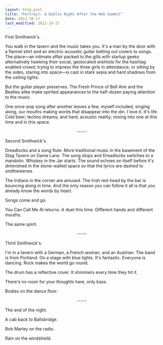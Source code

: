 ```yaml
---
layout: blog_post
title: "Portrait: A Dublin Night After the Web Summit"
date: 2012-10-17
last_modified: 2012-10-17
---
```


First Smithwick's.

You walk in the tavern and the music takes you. It's a man by the door with a flannel shirt and an electric-acoustic guitar belting out covers to songs. The place—an intimate affair packed to the gills with startup geeks alternatively hawking their social, geolocated wishlists for the hashtag enabled crowd; trying to impress the three girls in attendance; or sitting by the sides, staring into space—is cast in stark sepia and hard shadows from the ceiling lights.<!--more-->

But the guitar player preserves. The Fresh Prince of Bell Aire and the Beatles alike make spirited appearances to the half-dozen paying attention to the music.

One once-pop song after another leaves a few, myself included, singing along, our mouths making words that disappear into the din. I love it. It's life. Cold beer; techno dreams; and hard, acoustic reality; mixing into one at this time and in this space.

<center>
-----
</center>

Second Smithwick's.

Dreadlocks and a song flute. More traditional music in the basement of the Stag Tavern on Dame Lane. The song stops and Dreadlocks switches to a mandolin. Whiskey in the Jar starts. The sound echoes on itself before it's diminished in the stone-walled space so that the lyrics are dashed to smithereenes.

The Indians in the corner are amused. The Irish red-head by the bar is bouncing along in time. And the only reason you can follow it all is that you already know the words by heart.

Songs come and go.

You Can Call Me Al returns. A duet this time. Different hands and different mouths.

The same spirit.

<center>
-----
</center>

Third Smithwick's.

I'm in a tavern with a German, a French woman, and an Austrian. The band is from Portland. On a stage with blue lights. It's fantastic. Everyone is dancing. Rock makes the world go round.

The drum has a reflective cover. It shimmers every time they hit it.

There's no room for your thoughts here, only bass.

Bodies on the dance floor.

<center>
-----
</center>

The end of the night.

A cab back to Ballsbridge.

Bob Marley on the radio.

Rain on the windshield.
